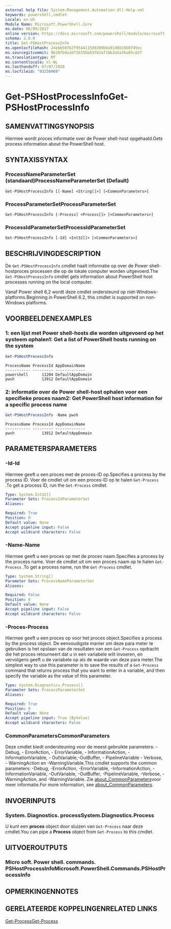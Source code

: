 ```yaml
---
external help file: System.Management.Automation.dll-Help.xml
keywords: powershell,cmdlet
Locale: en-US
Module Name: Microsoft.PowerShell.Core
ms.date: 06/09/2017
online version: https://docs.microsoft.com/powershell/module/microsoft.powershell.core/get-pshostprocessinfo?view=powershell-6&WT.mc_id=ps-gethelp
schema: 2.0.0
title: Get-PSHostProcessInfo
ms.openlocfilehash: 24ebb507b2f9544115d6309b0a91d8b19b0745ec
ms.sourcegitcommit: 9b28fb9a3d72655bb63f62af18b3a5af6a05cd3f
ms.translationtype: MT
ms.contentlocale: nl-NL
ms.lasthandoff: 07/07/2020
ms.locfileid: "93250969"
---
```

# <span data-ttu-id="04420-103">Get-PSHostProcessInfo</span><span class="sxs-lookup"><span data-stu-id="04420-103">Get-PSHostProcessInfo</span></span>

## <span data-ttu-id="04420-104">SAMENVATTING</span><span class="sxs-lookup"><span data-stu-id="04420-104">SYNOPSIS</span></span>
<span data-ttu-id="04420-105">Hiermee wordt proces informatie over de Power shell-host opgehaald.</span><span class="sxs-lookup"><span data-stu-id="04420-105">Gets process information about the PowerShell host.</span></span>

## <span data-ttu-id="04420-106">SYNTAXIS</span><span class="sxs-lookup"><span data-stu-id="04420-106">SYNTAX</span></span>

### <span data-ttu-id="04420-107">ProcessNameParameterSet (standaard)</span><span class="sxs-lookup"><span data-stu-id="04420-107">ProcessNameParameterSet (Default)</span></span>

```
Get-PSHostProcessInfo [[-Name] <String[]>] [<CommonParameters>]
```

### <span data-ttu-id="04420-108">ProcessParameterSet</span><span class="sxs-lookup"><span data-stu-id="04420-108">ProcessParameterSet</span></span>

```
Get-PSHostProcessInfo [-Process] <Process[]> [<CommonParameters>]
```

### <span data-ttu-id="04420-109">ProcessIdParameterSet</span><span class="sxs-lookup"><span data-stu-id="04420-109">ProcessIdParameterSet</span></span>

```
Get-PSHostProcessInfo [-Id] <Int32[]> [<CommonParameters>]
```

## <span data-ttu-id="04420-110">BESCHRIJVING</span><span class="sxs-lookup"><span data-stu-id="04420-110">DESCRIPTION</span></span>

<span data-ttu-id="04420-111">De `Get-PSHostProcessInfo` cmdlet haalt informatie op over de Power shell-hostproces processen die op de lokale computer worden uitgevoerd.</span><span class="sxs-lookup"><span data-stu-id="04420-111">The `Get-PSHostProcessInfo` cmdlet gets information about PowerShell host processes running on the local computer.</span></span>

<span data-ttu-id="04420-112">Vanaf Power shell 6,2 wordt deze cmdlet ondersteund op niet-Windows-platforms.</span><span class="sxs-lookup"><span data-stu-id="04420-112">Beginning in PowerShell 6.2, this cmdlet is supported on non-Windows platforms.</span></span>

## <span data-ttu-id="04420-113">VOORBEELDEN</span><span class="sxs-lookup"><span data-stu-id="04420-113">EXAMPLES</span></span>

### <span data-ttu-id="04420-114">1: een lijst met Power shell-hosts die worden uitgevoerd op het systeem ophalen</span><span class="sxs-lookup"><span data-stu-id="04420-114">1: Get a list of PowerShell hosts running on the system</span></span>

```powershell
Get-PSHostProcessInfo
```

```Output
ProcessName ProcessId AppDomainName
----------- --------- -------------
powershell      11204 DefaultAppDomain
pwsh            13912 DefaultAppDomain
```

### <span data-ttu-id="04420-115">2: informatie over de Power shell-host ophalen voor een specifieke proces naam</span><span class="sxs-lookup"><span data-stu-id="04420-115">2: Get PowerShell host information for a specific process name</span></span>

```powershell
Get-PSHostProcessInfo -Name pwsh
```

```Output
ProcessName ProcessId AppDomainName
----------- --------- -------------
pwsh            13912 DefaultAppDomain
```

## <span data-ttu-id="04420-116">PARAMETERS</span><span class="sxs-lookup"><span data-stu-id="04420-116">PARAMETERS</span></span>

### <span data-ttu-id="04420-117">-Id</span><span class="sxs-lookup"><span data-stu-id="04420-117">-Id</span></span>

<span data-ttu-id="04420-118">Hiermee geeft u een proces met de proces-ID op.</span><span class="sxs-lookup"><span data-stu-id="04420-118">Specifies a process by the process ID.</span></span> <span data-ttu-id="04420-119">Voer de cmdlet uit om een proces-ID op te halen `Get-Process` .</span><span class="sxs-lookup"><span data-stu-id="04420-119">To get a process ID, run the `Get-Process` cmdlet.</span></span>

```yaml
Type: System.Int32[]
Parameter Sets: ProcessIdParameterSet
Aliases:

Required: True
Position: 0
Default value: None
Accept pipeline input: False
Accept wildcard characters: False
```

### <span data-ttu-id="04420-120">-Name</span><span class="sxs-lookup"><span data-stu-id="04420-120">-Name</span></span>

<span data-ttu-id="04420-121">Hiermee geeft u een proces op met de proces naam.</span><span class="sxs-lookup"><span data-stu-id="04420-121">Specifies a process by the process name.</span></span> <span data-ttu-id="04420-122">Voer de cmdlet uit om een proces naam op te halen `Get-Process` .</span><span class="sxs-lookup"><span data-stu-id="04420-122">To get a process name, run the `Get-Process` cmdlet.</span></span>

```yaml
Type: System.String[]
Parameter Sets: ProcessNameParameterSet
Aliases:

Required: False
Position: 0
Default value: None
Accept pipeline input: False
Accept wildcard characters: False
```

### <span data-ttu-id="04420-123">-Proces</span><span class="sxs-lookup"><span data-stu-id="04420-123">-Process</span></span>

<span data-ttu-id="04420-124">Hiermee geeft u een proces op voor het proces object.</span><span class="sxs-lookup"><span data-stu-id="04420-124">Specifies a process by the process object.</span></span> <span data-ttu-id="04420-125">De eenvoudigste manier om deze para meter te gebruiken is het opslaan van de resultaten van een `Get-Process` opdracht die het proces retourneert dat u in een variabele wilt invoeren, en vervolgens geeft u de variabele op als de waarde van deze para meter.</span><span class="sxs-lookup"><span data-stu-id="04420-125">The simplest way to use this parameter is to save the results of a `Get-Process` command that returns process that you want to enter in a variable, and then specify the variable as the value of this parameter.</span></span>

```yaml
Type: System.Diagnostics.Process[]
Parameter Sets: ProcessParameterSet
Aliases:

Required: True
Position: 0
Default value: None
Accept pipeline input: True (ByValue)
Accept wildcard characters: False
```

### <span data-ttu-id="04420-126">CommonParameters</span><span class="sxs-lookup"><span data-stu-id="04420-126">CommonParameters</span></span>

<span data-ttu-id="04420-127">Deze cmdlet biedt ondersteuning voor de meest gebruikte parameters: -Debug, - ErrorAction, - ErrorVariable, - InformationAction, -InformationVariable, - OutVariable,-OutBuffer, - PipelineVariable - Verbose, - WarningAction en -WarningVariable.</span><span class="sxs-lookup"><span data-stu-id="04420-127">This cmdlet supports the common parameters: -Debug, -ErrorAction, -ErrorVariable, -InformationAction, -InformationVariable, -OutVariable, -OutBuffer, -PipelineVariable, -Verbose, -WarningAction, and -WarningVariable.</span></span> <span data-ttu-id="04420-128">Zie [about_CommonParameters](https://go.microsoft.com/fwlink/?LinkID=113216)voor meer informatie.</span><span class="sxs-lookup"><span data-stu-id="04420-128">For more information, see [about_CommonParameters](https://go.microsoft.com/fwlink/?LinkID=113216).</span></span>

## <span data-ttu-id="04420-129">INVOER</span><span class="sxs-lookup"><span data-stu-id="04420-129">INPUTS</span></span>

### <span data-ttu-id="04420-130">System. Diagnostics. process</span><span class="sxs-lookup"><span data-stu-id="04420-130">System.Diagnostics.Process</span></span>

<span data-ttu-id="04420-131">U kunt een **proces** object door sluizen van `Get-Process` naar deze cmdlet.</span><span class="sxs-lookup"><span data-stu-id="04420-131">You can pipe a **Process** object from `Get-Process` to this cmdlet.</span></span>

## <span data-ttu-id="04420-132">UITVOER</span><span class="sxs-lookup"><span data-stu-id="04420-132">OUTPUTS</span></span>

### <span data-ttu-id="04420-133">Micro soft. Power shell. commands. PSHostProcessInfo</span><span class="sxs-lookup"><span data-stu-id="04420-133">Microsoft.PowerShell.Commands.PSHostProcessInfo</span></span>

## <span data-ttu-id="04420-134">OPMERKINGEN</span><span class="sxs-lookup"><span data-stu-id="04420-134">NOTES</span></span>

## <span data-ttu-id="04420-135">GERELATEERDE KOPPELINGEN</span><span class="sxs-lookup"><span data-stu-id="04420-135">RELATED LINKS</span></span>

[<span data-ttu-id="04420-136">Get-Process</span><span class="sxs-lookup"><span data-stu-id="04420-136">Get-Process</span></span>](../Microsoft.PowerShell.Management/get-process.md)
